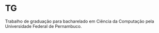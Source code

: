 # TG
Trabalho de graduação para bacharelado em Ciência da Computação pela Universidade Federal de Pernambuco.
